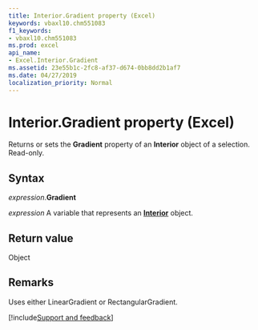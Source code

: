 ```yaml
---
title: Interior.Gradient property (Excel)
keywords: vbaxl10.chm551083
f1_keywords:
- vbaxl10.chm551083
ms.prod: excel
api_name:
- Excel.Interior.Gradient
ms.assetid: 23e55b1c-2fc8-af37-d674-0bb8dd2b1af7
ms.date: 04/27/2019
localization_priority: Normal
---
```



# Interior.Gradient property (Excel)

Returns or sets the **Gradient** property of an **Interior** object of a selection. Read-only.


## Syntax

_expression_.**Gradient**

_expression_ A variable that represents an **[Interior](excel.interior(object).md)** object.


## Return value

Object


## Remarks

Uses either LinearGradient or RectangularGradient.




[!include[Support and feedback](~/includes/feedback-boilerplate.md)]